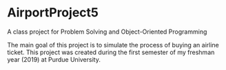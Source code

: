# AirportProject5
A class project for Problem Solving and Object-Oriented Programming

The main goal of this project is to simulate the process of buying an airline ticket. 
This project was created during the first semester of my freshman year (2019) at Purdue University.
